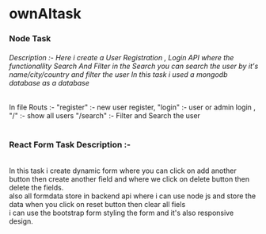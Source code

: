 # ownAItask
<h3>Node Task</h3>
<h6>Description :-
    Here i create a User Registration , Login  API
    where the functionallity 
      Search And Filter
            in the Search you can search the user by it's name/city/country and filter the user 
In this task i used a mongodb database as a database
</h6>

In file Routs :- 
"register" :- new user register,
"login" :- user or admin login ,
"/" :- show all users
"/search" :- Filter and Search the user
<br><br>
<h3>React Form Task Description :- </h3>
<br>
In this task i create dynamic form where you can click on add another button then create another field
and where we click on delete button then delete the fields.
<br>
also all formdata store in backend api where i can use node js and store the data 
when you click on reset button then clear all fiels 
<br>
i can use the bootstrap form styling the form and it's also responsive <br> design.
